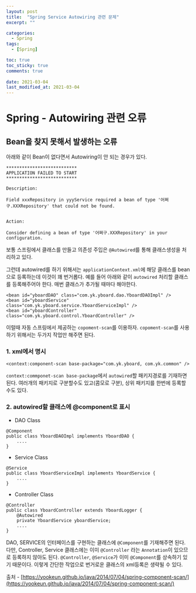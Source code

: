 ```yaml
---
layout: post
title:  "Spring Service Autowiring 관련 문제"
excerpt: ""

categories:
  - Spring
tags:
  - [Spring]

toc: true
toc_sticky: true
comments: true
 
date: 2021-03-04
last_modified_at: 2021-03-04
---
```

# Spring - Autowiring 관련 오류

## Bean을 찾지 못해서 발생하는 오류

아래와 같이 Bean이 없다면서 Autowiring이 안 되는 경우가 있다.

```
***************************
APPLICATION FAILED TO START
***************************

Description:

Field xxxRepository in yyyService required a bean of type '어쩌구.XXXRepository' that could not be found.


Action:

Consider defining a bean of type '어쩌구.XXXRepository' in your configuration.
```

보통 스프링에서 클래스를 만들고 의존성 주입은 `@Autowired`를 통해 클래스생성을 처리하고 있다.

그런데 autowired를 하기 위해서는 `applicationContext.xml`에 해당 클래스를 bean으로 등록하는데 이것이 꽤 번거롭다. 예를 들어 아래와 같이 `autowired` 처리할 클래스를 등록해주어야 한다. 매번 클래스가 추가될 때마다 해야한다.

```
<bean id="yboardDAO" class="com.yk.yboard.dao.YboardDAOImpl" />
<bean id="yboardService" class="com.yk.yboard.service.YboardServiceImpl" />        
<bean id="yboardController" class="com.yk.yboard.control.YboardController" />
```

이럴때 자동 스프링에서 제공하는 `copoment-scan`를 이용하자. `copoment-scan`를 사용하기 위해서는 두가지 작업만 해주면 된다.

### 1. xml에서 명시

```
<context:component-scan base-package="com.yk.yboard, com.yk.common" />
```

`context:commponet-scan base-package`에서 `autowired`할 패키지경로를 기재하면 된다. 여러개의 패키지로 구분할수도 있고(콤모로 구분), 상위 패키지를 한번에 등록할 수도 있다.

### 2. autowired할 클래스에 @component로 표시

- DAO Class

```
@Component
public class YboardDAOImpl implements YboardDAO {
    ....
}
```

- Service Class

```
@Service
public class YboardServiceImpl implements YboardService {
    ....
}
```

- Controller Class

```
@Controller
public class YboardController extends YboardLogger {
    @Autowired
    private YboardService yboardService;
 	....
}
```

DAO, SERVICE의 인터페이스를 구현하는 클래스에 `@Component`를 기재해주면 된다. 다만, Controller, Service 클래스에는 이미 `@Controller` 라는 `Annotation`이 있으므로 등록하지 않아도 된다. `@Controller`, `@Service`가 이미 `@Component`를 상속하기 있기 때문이다. 이렇게 간단한 작업으로 번거로운 클래스의 xml등록은 생략될 수 있다.

출처 - [https://yookeun.github.io/java/2014/07/04/spring-component-scan/](https://yookeun.github.io/java/2014/07/04/spring-component-scan/)

